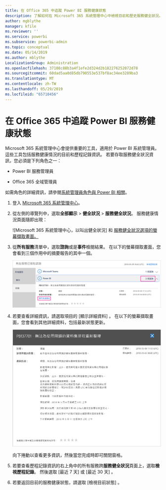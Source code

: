 ```yaml
---
title: 在 Office 365 中追蹤 Power BI 服務健康狀態
description: 了解如何在 Microsoft 365 系統管理中心中檢視目前和歷史服務健全狀況。
author: mgblythe
manager: kfile
ms.reviewer: ''
ms.service: powerbi
ms.subservice: powerbi-admin
ms.topic: conceptual
ms.date: 05/14/2019
ms.author: mblythe
LocalizationGroup: Administration
ms.openlocfilehash: 37108c88b3a4f1efe2d324d2b182276252072d78
ms.sourcegitcommit: 60dad5aa0d85db790553e537bf8ac34ee3289ba3
ms.translationtype: MT
ms.contentlocale: zh-TW
ms.lasthandoff: 05/29/2019
ms.locfileid: "65710456"
---
```

# <a name="track-power-bi-service-health-in-office-365"></a>在 Office 365 中追蹤 Power BI 服務健康狀態

Microsoft 365 系統管理中心會提供重要的工具，適用於 Power BI 系統管理員。 這些工具包括服務健康情況的目前和歷程記錄資訊。 若要存取服務健全狀況資訊，您必須是下列角色之一：

* Power BI 服務管理員

* Office 365 全域管理員

如需角色的詳細資訊，請參閱[系統管理員角色與 Power BI 相關](service-admin-administering-power-bi-in-your-organization.md#administrator-roles-related-to-power-bi)。

1. 登入 [MIcrosoft 365 系統管理中心](https://portal.office.com/adminportal)。

1. 從左側的導覽列中，選取**全部顯示** > **健全狀況** > **服務健全狀況**。 服務健康情況頁面隨即出現：

    ![Microsoft 365 系統管理中心，以叫出健全狀況] 和 [服務健全狀況選項的螢幕擷取畫面。](media/service-admin-health/service-health-tile.png)

1. 從**所有服務**清單中，選取**諮詢**或是**事件**檢閱結果。 在以下的螢幕擷取畫面，您會看到三個作用中的摘要報告的其中一個。

    ![具有三個的摘要報告，Power BI 和顯示詳細資料 選項的 服務健全狀況 頁面的螢幕擷取畫面叫出。](media/service-admin-health/active-advisories.png)

1. 若要查看詳細資訊，請選取項目的 [顯示詳細資料]  。 在以下的螢幕擷取畫面，您會看到其他詳細資料，包括最新狀態更新。

    ![諮詢螢幕擷取畫面的詳細資料。](media/service-admin-health/advisory-details.png)

    向下捲動以查看更多資訊，然後當您完成時即可關閉窗格。

1. 若要查看歷程記錄資訊的右上角中的所有服務跨**服務健全狀況**頁面上，選取**檢視歷程記錄**。 然後選取 [最近 7 天]  或 [最近 30 天]  。 

1. 若要返回目前的服務健康狀態，請選取 [檢視目前狀態]  。